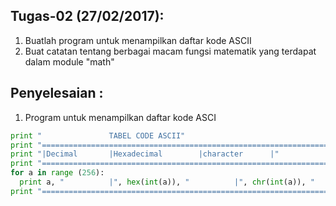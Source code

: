 ## Tugas-02 (27/02/2017):

1. Buatlah program untuk menampilkan daftar kode ASCII
2. Buat catatan tentang berbagai macam fungsi matematik yang terdapat dalam module "math"

## Penyelesaian :
  1. Program untuk menampilkan daftar kode ASCI

  ```python
  print "				TABEL CODE ASCII"
  print "========================================================================="
  print "|Decimal		|Hexadecimal		|character		|"
  print "========================================================================="
  for a in range (256):
    print a, "			|", hex(int(a)), "			|", chr(int(a)), "			|"
  print "========================================================================="
  ```
